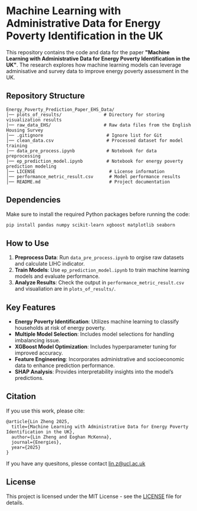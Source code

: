 # Machine Learning with Administrative Data for Energy Poverty Identification in the UK


This repository contains the code and data for the paper **"Machine Learning with Administrative Data for Energy Poverty Identification in the UK"**. The research explores how machine learning models can leverage adminisative and survey data to improve energy poverty assessment in the UK.

## Repository Structure
```
Energy_Poverty_Prediction_Paper_EHS_Data/
│── plots_of_results/                # Directory for storing visualization results
│── raw_data_EHS/                    # Raw data files from the English Housing Survey
│── .gitignore                        # Ignore list for Git
│── clean_data.csv                    # Processed dataset for model training
│── data_pre_process.ipynb            # Notebook for data preprocessing
│── ep_prediction_model.ipynb         # Notebook for energy poverty prediction modeling
│── LICENSE                            # License information
│── performance_metric_result.csv      # Model performance results
│── README.md                          # Project documentation
```

## Dependencies
Make sure to install the required Python packages before running the code:

```bash
pip install pandas numpy scikit-learn xgboost matplotlib seaborn
```

## How to Use
1. **Preprocess Data**: Run `data_pre_process.ipynb` to orgise raw datasets and calculate LIHC indicator.
2. **Train Models**: Use `ep_prediction_model.ipynb` to train machine learning models and evaluate performance.
3. **Analyze Results**: Check the output in `performance_metric_result.csv` and visualiation are in `plots_of_results/`.

## Key Features
- **Energy Poverty Identification**: Utilizes machine learning to classify households at risk of energy poverty.
- **Multiple Model Selection**: Includes model selections for handling imbalancing issue.
- **XGBoost Model Optimization**: Includes hyperparameter tuning for improved accuracy.
- **Feature Engineering**: Incorporates administrative and socioeconomic data to enhance prediction performance.
- **SHAP Analysis**: Provides interpretability insights into the model’s predictions.

## Citation
If you use this work, please cite:

```
@article{Lin Zheng 2025,
  title={Machine Learning with Administrative Data for Energy Poverty Identification in the UK},
  author={Lin Zheng and Eoghan McKenna},
  journal={Energies},
  year={2025}
}
```
If you have any quesitons, plesse contact lin.z@ucl.ac.uk
## License
This project is licensed under the MIT License - see the [LICENSE](LICENSE) file for details.

